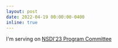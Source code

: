 ```yaml
---
layout: post
date: 2022-04-19 00:00:00-0400
inline: true
---
```


I'm serving on [NSDI'23 Program Committee](https://www.usenix.org/conference/nsdi23)
